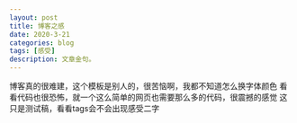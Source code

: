 ```yaml
---
layout: post
title: 博客之感
date: 2020-3-21
categories: blog
tags: [感受]
description: 文章金句。
---
```


博客真的很难建，这个模板是别人的，很苦恼啊，我都不知道怎么换字体颜色
看看代码也很恐怖，就一个这么简单的网页也需要那么多的代码，很震撼的感觉
这只是测试稿，看看tags会不会出现感受二字

